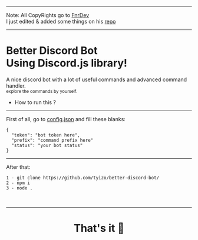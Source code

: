 <hr>

Note: All CopyRights go to 
<a href="https://github.com/FnrDev/">
FnrDev </a>
<br>
I just edited & added some things on his <a href="https://github.com/FnrDev/moderation-discord-bot"> repo </a> 
<br>
<hr>
<h1>
  Better Discord Bot
  <br>
  Using Discord.js library!
</h1>

A nice discord bot with a lot of useful commands and advanced command handler.
<br>
<small>explore the commands by yourself.</small>
<br>
- How to run this ?
<hr>
First of all, go to 
<a href="https://github.com/tyizo/better-discord-bot/blob/main/config.json">config.json</a> 
and fill these blanks:
<br>

```
{
  "token": "bot token here",
  "prefix": "command prefix here"
  "status": "your bot status"
}

```
<hr>

After that:
<br>
```
1 - git clone https://github.com/tyizo/better-discord-bot/
2 - npm i
3 - node .
```



<br>
<hr>
<h1 align="center">That's it 🚀</h1>
